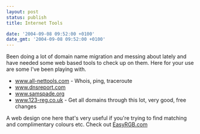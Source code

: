 ```yaml
---
layout: post
status: publish
title: Internet Tools

date: '2004-09-08 09:52:00 +0100'
date_gmt: '2004-09-08 09:52:00 +0100'
---
```

Been doing a lot of domain name migration and messing about lately and have needed some web based tools to check up on them. Here for your use are some I've been playing with.
<ul>
<li><a href="http://www.all-nettools.com/toolbox">www.all-nettools.com</a> - Whois, ping, traceroute
<li><a href="http://www.dnsreport.com">www.dnsreport.com</a>
<li><a href="http://www.samspade.org">www.samspade.org</a>
<li><a href="http://www.123-reg.co.uk">www.123-reg.co.uk</a> - Get all domains through this lot, very good, free changes
</ul>
A web design one here that's very useful if you're trying to find matching and complimentary colours etc. Check out <a href="http://www.easyrgb.com">EasyRGB.com</a>
